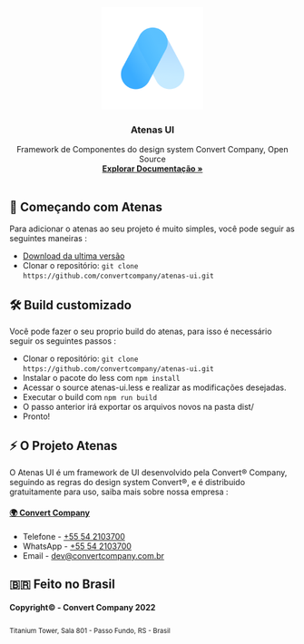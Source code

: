 <p align="center">
  <a href="https://convertcompany.com/">
    <img src="docs/icon-light.png" alt="Atenas" width="180">
  </a>
</p>

<h3 align="center">Atenas UI</h3>

<p align="center">
  Framework de Componentes do design system Convert Company, Open Source
  <br>
  <a href="https://convertcompany.com/atenas"><strong>Explorar Documentação »</strong></a>
  <br>
  <br>
</p>

## 🚀 Começando com Atenas
Para adicionar o atenas ao seu projeto é muito simples, você pode seguir as seguintes maneiras :

- [Download da ultima versão](https://atenas.convert.app.br/latest)
- Clonar o repositório: `git clone https://github.com/convertcompany/atenas-ui.git`

## 🛠 Build customizado
Você pode fazer o seu proprio build do atenas, para isso é necessário seguir os seguintes passos :
- Clonar o repositório: `git clone https://github.com/convertcompany/atenas-ui.git`
- Instalar o pacote do less com `npm install`
- Acessar o source atenas-ui.less e realizar as modificações desejadas.
- Executar o build com `npm run build`
- O passo anterior irá exportar os arquivos novos na pasta dist/
- Pronto!

## ⚡️ O Projeto Atenas
O Atenas UI é um framework de UI desenvolvido pela Convert® Company, seguindo as regras do design system Convert®, e é distribuido gratuitamente para uso, saiba mais sobre nossa empresa :

#### [🌍 Convert Company](https://convertcompany.com.br)
- Telefone - <a href="tel:+555421037000">+55 54 2103700</a>
- WhatsApp - [+55 54 2103700](https://wa.me/555421037000)  
- Email - [dev@convertcompany.com.br](mailto:dev@convertcompany.com.br)

## 🇧🇷 Feito no Brasil
#### Copyright© - Convert Company 2022  
<sub>Titanium Tower, Sala 801 - Passo Fundo, RS - Brasil</sub>
